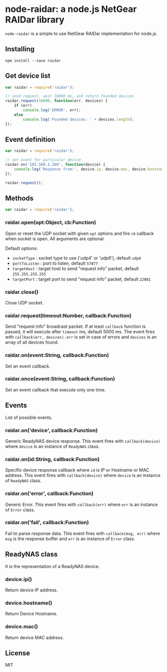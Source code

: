 # node-raidar: a node.js NetGear RAIDar library

`node-raidar` is a simple to use NetGear RAIDar implementation for node.js.

## Installing

```
npm install --save raidar
```

## Get device list

``` js
var raidar = require('raidar');

// send request, wait 10000 ms, and return founded devices
raidar.request(10000, function(err, devices) {
    if (err)
        console.log('ERROR', err);
    else
        console.log('Founded devices: ' + devices.length);
});
```

## Event definition

``` js
var raidar = require('raidar');

// set event for particular device
raidar.on('192.168.1.160', function(device) {
    console.log('Response from:', device.ip, device.mac, device.hostname);
});

raidar.request();
```

## Methods

``` js
var raidar = require('raidar');
```

### raidar.open(opt:Object, cb:Function)

Open or reset the UDP socket with given `opt` options and fire `cb` callback when socket is open. All arguments are optional.

Default options:
- `socketType` : socket type to use ('udp4' or 'udp6'), default `udp4`
- `portToListen` : port to listen, default `57877`
- `targetHost` : target host to send "request info" packet, default `255.255.255.255`
- `targetPort` : target port to send "request info" packet, default `22081`

### raidar.close()

Close UDP socket.

### raidar.request(timeout:Number, callback:Function)

Send "request info" broadcast packet.
If at least `callback` function is passed, it will execute after `timeout` ms, default 5000 ms.
The event fires with `callback(err, devices)`.
`err` is set in case of errors and `devices` is an array of all devices found.

### raidar.on(event:String, callback:Function)

Set an event callback.

### raidar.once(event:String, callback:Function)

Set an event callback that execute only one time.

## Events

List of possible events.

### raidar.on('device', callback:Function)

Generic ReadyNAS device response.
This event fires with `callback(device)` where `device` is an instance of `ReadyNAS` class.

### raidar.on(id:String, callback:Function)

Specific device response callback where `id` is IP or Hostname or MAC address.
This event fires with `callback(device)` where `device` is an instance of `ReadyNAS` class.

### raidar.on('error', callback:Function)

Generic Error.
This event fires with `callback(err)` where `err` is an instance of `Error` class.

### raidar.on('fail', callback:Function)

Fail to parse response data.
This event fires with `callback(msg, err)` where `msg` is the response buffer and `err` is an instance of `Error` class.

## ReadyNAS class

It is the representation of a ReadyNAS device.

### device.ip()

Return device IP address.

### device.hostname()

Return Device Hostname.

### device.mac()

Return device MAC address.

## License

MIT